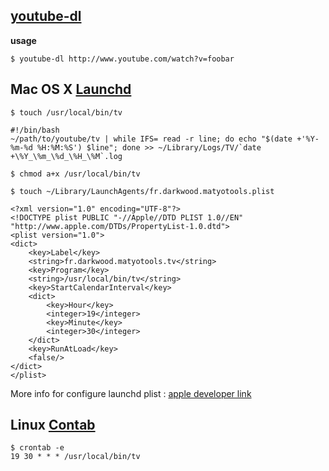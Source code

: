 [youtube-dl](http://rg3.github.com/youtube-dl/documentation.html)
-----------------------------------------------------------------

**usage**

    $ youtube-dl http://www.youtube.com/watch?v=foobar

Mac OS X [Launchd](https://developer.apple.com/library/mac/documentation/MacOSX/Conceptual/BPSystemStartup/Chapters/CreatingLaunchdJobs.html)
---------------------------------------------------------------------------------------------------------------------------------------------

    $ touch /usr/local/bin/tv
    
    #!/bin/bash
    ~/path/to/youtube/tv | while IFS= read -r line; do echo "$(date +'%Y-%m-%d %H:%M:%S') $line"; done >> ~/Library/Logs/TV/`date +\%Y_\%m_\%d_\%H_\%M`.log
    
    $ chmod a+x /usr/local/bin/tv
    
    $ touch ~/Library/LaunchAgents/fr.darkwood.matyotools.plist
    
    <?xml version="1.0" encoding="UTF-8"?>
    <!DOCTYPE plist PUBLIC "-//Apple//DTD PLIST 1.0//EN" "http://www.apple.com/DTDs/PropertyList-1.0.dtd">
    <plist version="1.0">
    <dict>
    	<key>Label</key>
    	<string>fr.darkwood.matyotools.tv</string>
    	<key>Program</key>
    	<string>/usr/local/bin/tv</string>
    	<key>StartCalendarInterval</key>
    	<dict>
    		<key>Hour</key>
    		<integer>19</integer>
    		<key>Minute</key>
    		<integer>30</integer>
    	</dict>
    	<key>RunAtLoad</key>
    	<false/>
    </dict>
    </plist>
    
More info for configure launchd plist : [apple developer link](https://developer.apple.com/library/mac/documentation/Darwin/Reference/ManPages/man5/launchd.plist.5.html)

Linux [Contab](http://fr.wikipedia.org/wiki/Crontab)
----------------------------------------------------

    $ crontab -e
    19 30 * * * /usr/local/bin/tv
